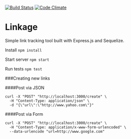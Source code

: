 [![Build Status](https://travis-ci.org/andruu/linkage.svg?branch=master)](https://travis-ci.org/andruu/linkage) [![Code Climate](https://codeclimate.com/github/andruu/linkage/badges/gpa.svg)](https://codeclimate.com/github/andruu/linkage)

# Linkage

Simple link tracking tool built with Express.js and Sequelize.


Install `npm install`

Start server `npm start`

Run tests `npm test`

###Creating new links

####Post via JSON

	curl -X "POST" "http://localhost:3000/create" \
	  -H "Content-Type: application/json" \
	  -d "{\"url\":\"http://www.yahoo.com\"}"

####Post via Form

	curl -X "POST" "http://localhost:3000/create" \
	  -H "Content-Type: application/x-www-form-urlencoded" \
	  --data-urlencode "url=http://www.google.com"
